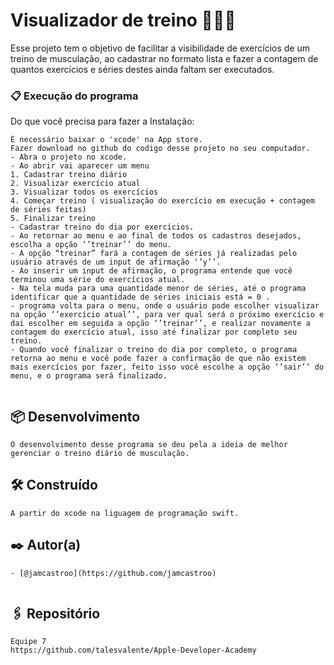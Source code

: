 

# Visualizador de treino 🏋🏽‍♂️

Esse projeto tem o objetivo de facilitar a visibilidade de exercícios de um treino de musculação, 
ao cadastrar no formato lista e fazer a contagem de quantos exercícios e séries destes ainda faltam 
ser executados.

### 📋 Execução do programa

Do que você precisa para fazer a Instalação:
```
É necessário baixar o 'xcode' na App store.
Fazer download no github do codigo desse projeto no seu computador. 
- Abra o projeto no xcode.
- Ao abrir vai aparecer um menu
1. Cadastrar treino diário
2. Visualizar exercício atual
3. Visualizar todos os exercícios
4. Começar treino ( visualização do exercício em execução + contagem de séries feitas)
5. Finalizar treino
- Cadastrar treino do dia por exercícios.
- Ao retornar ao menu e ao final de todos os cadastros desejados, escolha a opção ‘’treinar’’ do menu.
- A opção “treinar” fará a contagem de séries já realizadas pelo usuário através de um input de afirmação ‘’y’’.
- Ao inserir um input de afirmação, o programa entende que você terminou uma série do exercícios atual.
- Na tela muda para uma quantidade menor de séries, até o programa identificar que a quantidade de séries iniciais está = 0 .
- programa volta para o menu, onde o usuário pode escolher visualizar na opção ‘’exercício atual’’, para ver qual será o próximo exercício e dai escolher em seguida a opção ‘’treinar’’, e realizar novamente a contagem do exercício atual, isso até finalizar por completo seu treino.
- Quando você finalizar o treino do dia por completo, o programa retorna ao menu e você pode fazer a confirmação de que não existem mais exercícios por fazer, feito isso você escolhe a opção ‘’sair’’ do menu, e o programa será finalizado. 


```
## 📦 Desenvolvimento
```
O desenvolvimento desse programa se deu pela a ideia de melhor 
gerenciar o treino diário de musculação.

```
## 🛠️ Construído
```
A partir do xcode na liguagem de programação swift.

```
## ✒️ Autor(a) 
```
- [@jamcastroo](https://github.com/jamcastroo)


```
## 🖇️ Repositório 
```
Equipe 7
https://github.com/talesvalente/Apple-Developer-Academy
